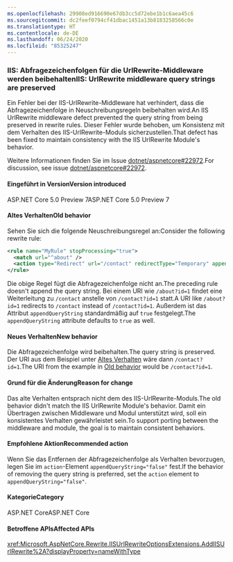 ```yaml
---
ms.openlocfilehash: 29908ed916690e67db3cc5d72ebe1b1c6aea45c6
ms.sourcegitcommit: dc2feef0794cf41dbac1451a13b8183258566c0e
ms.translationtype: HT
ms.contentlocale: de-DE
ms.lasthandoff: 06/24/2020
ms.locfileid: "85325247"
---
```

### <a name="iis-urlrewrite-middleware-query-strings-are-preserved"></a><span data-ttu-id="02b46-101">IIS: Abfragezeichenfolgen für die UrlRewrite-Middleware werden beibehalten</span><span class="sxs-lookup"><span data-stu-id="02b46-101">IIS: UrlRewrite middleware query strings are preserved</span></span>

<span data-ttu-id="02b46-102">Ein Fehler bei der IIS-UrlRewrite-Middleware hat verhindert, dass die Abfragezeichenfolge in Neuschreibungsregeln beibehalten wird.</span><span class="sxs-lookup"><span data-stu-id="02b46-102">An IIS UrlRewrite middleware defect prevented the query string from being preserved in rewrite rules.</span></span> <span data-ttu-id="02b46-103">Dieser Fehler wurde behoben, um Konsistenz mit dem Verhalten des IIS-UrlRewrite-Moduls sicherzustellen.</span><span class="sxs-lookup"><span data-stu-id="02b46-103">That defect has been fixed to maintain consistency with the IIS UrlRewrite Module's behavior.</span></span>

<span data-ttu-id="02b46-104">Weitere Informationen finden Sie im Issue [dotnet/aspnetcore#22972](https://github.com/dotnet/aspnetcore/issues/22972).</span><span class="sxs-lookup"><span data-stu-id="02b46-104">For discussion, see issue [dotnet/aspnetcore#22972](https://github.com/dotnet/aspnetcore/issues/22972).</span></span>

#### <a name="version-introduced"></a><span data-ttu-id="02b46-105">Eingeführt in Version</span><span class="sxs-lookup"><span data-stu-id="02b46-105">Version introduced</span></span>

<span data-ttu-id="02b46-106">ASP.NET Core 5.0 Preview 7</span><span class="sxs-lookup"><span data-stu-id="02b46-106">ASP.NET Core 5.0 Preview 7</span></span>

#### <a name="old-behavior"></a><span data-ttu-id="02b46-107">Altes Verhalten</span><span class="sxs-lookup"><span data-stu-id="02b46-107">Old behavior</span></span>

<span data-ttu-id="02b46-108">Sehen Sie sich die folgende Neuschreibungsregel an:</span><span class="sxs-lookup"><span data-stu-id="02b46-108">Consider the following rewrite rule:</span></span>

```xml
<rule name="MyRule" stopProcessing="true">
  <match url="^about" />
  <action type="Redirect" url="/contact" redirectType="Temporary" appendQueryString="true" />
</rule>
```

<span data-ttu-id="02b46-109">Die obige Regel fügt die Abfragezeichenfolge nicht an.</span><span class="sxs-lookup"><span data-stu-id="02b46-109">The preceding rule doesn't append the query string.</span></span> <span data-ttu-id="02b46-110">Bei einem URI wie `/about?id=1` findet eine Weiterleitung zu `/contact` anstelle von `/contact?id=1` statt.</span><span class="sxs-lookup"><span data-stu-id="02b46-110">A URI like `/about?id=1` redirects to `/contact` instead of `/contact?id=1`.</span></span> <span data-ttu-id="02b46-111">Außerdem ist das Attribut `appendQueryString` standardmäßig auf `true` festgelegt.</span><span class="sxs-lookup"><span data-stu-id="02b46-111">The `appendQueryString` attribute defaults to `true` as well.</span></span>

#### <a name="new-behavior"></a><span data-ttu-id="02b46-112">Neues Verhalten</span><span class="sxs-lookup"><span data-stu-id="02b46-112">New behavior</span></span>

<span data-ttu-id="02b46-113">Die Abfragezeichenfolge wird beibehalten.</span><span class="sxs-lookup"><span data-stu-id="02b46-113">The query string is preserved.</span></span> <span data-ttu-id="02b46-114">Der URI aus dem Beispiel unter [Altes Verhalten](#old-behavior) wäre dann `/contact?id=1`.</span><span class="sxs-lookup"><span data-stu-id="02b46-114">The URI from the example in [Old behavior](#old-behavior) would be `/contact?id=1`.</span></span>

#### <a name="reason-for-change"></a><span data-ttu-id="02b46-115">Grund für die Änderung</span><span class="sxs-lookup"><span data-stu-id="02b46-115">Reason for change</span></span>

<span data-ttu-id="02b46-116">Das alte Verhalten entsprach nicht dem des IIS-UrlRewrite-Moduls.</span><span class="sxs-lookup"><span data-stu-id="02b46-116">The old behavior didn't match the IIS UrlRewrite Module's behavior.</span></span> <span data-ttu-id="02b46-117">Damit ein Übertragen zwischen Middleware und Modul unterstützt wird, soll ein konsistentes Verhalten gewährleistet sein.</span><span class="sxs-lookup"><span data-stu-id="02b46-117">To support porting between the middleware and module, the goal is to maintain consistent behaviors.</span></span>

#### <a name="recommended-action"></a><span data-ttu-id="02b46-118">Empfohlene Aktion</span><span class="sxs-lookup"><span data-stu-id="02b46-118">Recommended action</span></span>

<span data-ttu-id="02b46-119">Wenn Sie das Entfernen der Abfragezeichenfolge als Verhalten bevorzugen, legen Sie im `action`-Element `appendQueryString="false"` fest.</span><span class="sxs-lookup"><span data-stu-id="02b46-119">If the behavior of removing the query string is preferred, set the `action` element to `appendQueryString="false"`.</span></span>

#### <a name="category"></a><span data-ttu-id="02b46-120">Kategorie</span><span class="sxs-lookup"><span data-stu-id="02b46-120">Category</span></span>

<span data-ttu-id="02b46-121">ASP.NET Core</span><span class="sxs-lookup"><span data-stu-id="02b46-121">ASP.NET Core</span></span>

#### <a name="affected-apis"></a><span data-ttu-id="02b46-122">Betroffene APIs</span><span class="sxs-lookup"><span data-stu-id="02b46-122">Affected APIs</span></span>

<xref:Microsoft.AspNetCore.Rewrite.IISUrlRewriteOptionsExtensions.AddIISUrlRewrite%2A?displayProperty=nameWithType>

<!--

#### Affected APIs

`Overload:Microsoft.AspNetCore.Rewrite.IISUrlRewriteOptionsExtensions.AddIISUrlRewrite`

-->
